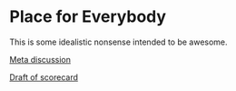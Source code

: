 <h1> Place for Everybody </h1>

This is some idealistic nonsense intended to be awesome. 

[Meta discussion](https://docs.google.com/document/d/1qJ0Q2rawdOzzph1_lJd_QpoG72fSNWGrikiQ7szc7Go/edit#)

[Draft of scorecard](https://docs.google.com/spreadsheets/d/1TX8jRTnjVh4OkY9dp4dT__Ku14zkFaKx0vreR1Hpf9w/edit#gid=0)
